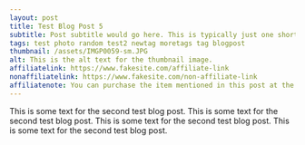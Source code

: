 ```yaml
---
layout: post
title: Test Blog Post 5
subtitle: Post subtitle would go here. This is typically just one short sentence.
tags: test photo random test2 newtag moretags tag blogpost
thumbnail: /assets/IMGP0059-sm.JPG
alt: This is the alt text for the thumbnail image.
affiliatelink: https://www.fakesite.com/affiliate-link
nonaffiliatelink: https://www.fakesite.com/non-affiliate-link
affiliatenote: You can purchase the item mentioned in this post at the links below.
---
```


This is some text for the second test blog post. This is some text for the second test blog post. This is some text for the second test blog post. This is some text for the second test blog post.
